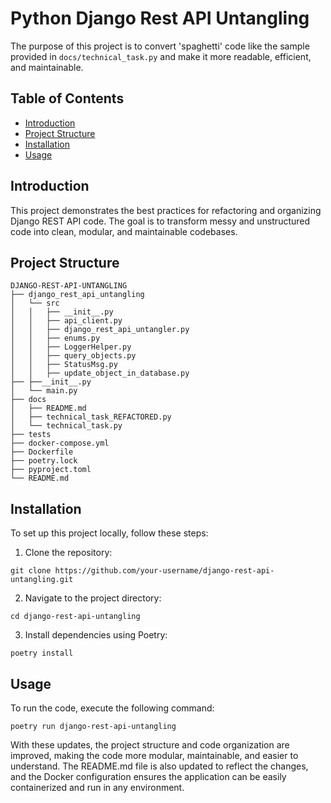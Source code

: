 # Python Django Rest API Untangling

The purpose of this project is to convert 'spaghetti' code like the sample provided in `docs/technical_task.py` and make it more readable, efficient, and maintainable.

## Table of Contents
- [Introduction](#introduction)
- [Project Structure](#project-structure)
- [Installation](#installation)
- [Usage](#usage)

## Introduction
This project demonstrates the best practices for refactoring and organizing Django REST API code. The goal is to transform messy and unstructured code into clean, modular, and maintainable codebases.

## Project Structure
```
DJANGO-REST-API-UNTANGLING
├── django_rest_api_untangling
│   └── src
│   │   ├── __init__.py
│   │   ├── api_client.py
│   │   ├── django_rest_api_untangler.py
│   │   ├── enums.py
│   │   ├── LoggerHelper.py
│   │   ├── query_objects.py
│   │   ├── StatusMsg.py
│   │   ├── update_object_in_database.py
├── ├──__init__.py
│   └── main.py
├── docs
│   ├── README.md
│   ├── technical_task_REFACTORED.py
│   └── technical_task.py
├── tests
├── docker-compose.yml
├── Dockerfile
├── poetry.lock
├── pyproject.toml
└── README.md
```

## Installation
To set up this project locally, follow these steps:

1. Clone the repository:
```
git clone https://github.com/your-username/django-rest-api-untangling.git
```

2. Navigate to the project directory:
```
cd django-rest-api-untangling
```

3. Install dependencies using Poetry:
```
poetry install
```

## Usage
To run the code, execute the following command:
```
poetry run django-rest-api-untangling
```

With these updates, the project structure and code organization are improved, making the code more modular, maintainable, and easier to understand. The README.md file is also updated to reflect the changes, and the Docker configuration ensures the application can be easily containerized and run in any environment.
